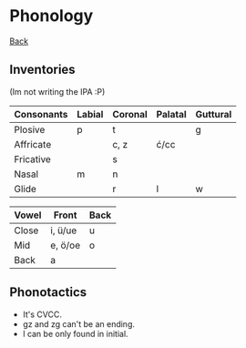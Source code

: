 Phonology
=========

[Back](README)

## Inventories

(Im not writing the IPA :P)

| Consonants | Labial | Coronal | Palatal | Guttural |
|------------|--------|---------|---------|----------|
| Plosive    | p      | t       |         | g        |
| Affricate  |        | c, z    | ć/cc    |          |
| Fricative  |        | s       |         |          |
| Nasal      | m      | n       |         |          |
| Glide      |        | r       | l       | w        |

| Vowel | Front   | Back |
|-------|---------|------|
| Close | i, ü/ue | u    |
| Mid   | e, ö/oe | o    |
| Back  | a       |      |

## Phonotactics

- It's CVCC.
- gz and zg can't be an ending.
- l can be only found in initial.